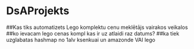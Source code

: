 # DsAProjekts
##Kas tiks automatizets
Lego komplektu cenu meklētājs vairakos veikalos
##ko ievacam
lego cenas kompl kas ir uz atlaidi raz datums?
##ka tiek uzglabatas 
hashmap no 1alv ksenkuai un amazonde VAI lego
